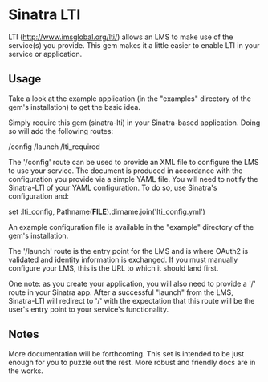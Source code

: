 Sinatra LTI
===========

LTI (http://www.imsglobal.org/lti/) allows an LMS to make use of
the service(s) you provide. This gem makes it a little easier to
enable LTI in your service or application.

Usage
-----

Take a look at the example application (in the "examples"
directory of the gem's installation) to get the basic idea.

Simply require this gem (sinatra-lti) in your Sinatra-based
application. Doing so will add the following routes:

/config
/launch
/lti_required

The '/config' route can be used to provide an XML file to
configure the LMS to use your service. The document is produced
in accordance with the configuration you provide via a simple
YAML file. You will need to notify the Sinatra-LTI of your YAML
configuration. To do so, use Sinatra's configuration and:

set :lti_config, Pathname(__FILE__).dirname.join('lti_config.yml')

An example configuration file is available in the "example"
directory of the gem's installation.

The '/launch' route is the entry point for the LMS and is where
OAuth2 is validated and identity information is exchanged. If
you must manually configure your LMS, this is the URL to which
it should land first.

One note: as you create your application, you will also need to
provide a '/' route in your Sinatra app. After a successful
"launch" from the LMS, Sinatra-LTI will redirect to '/' with
the expectation that this route will be the user's entry point
to your service's functionality.

Notes
-----

More documentation will be forthcoming. This set is intended
to be just enough for you to puzzle out the rest. More robust
and friendly docs are in the works.
